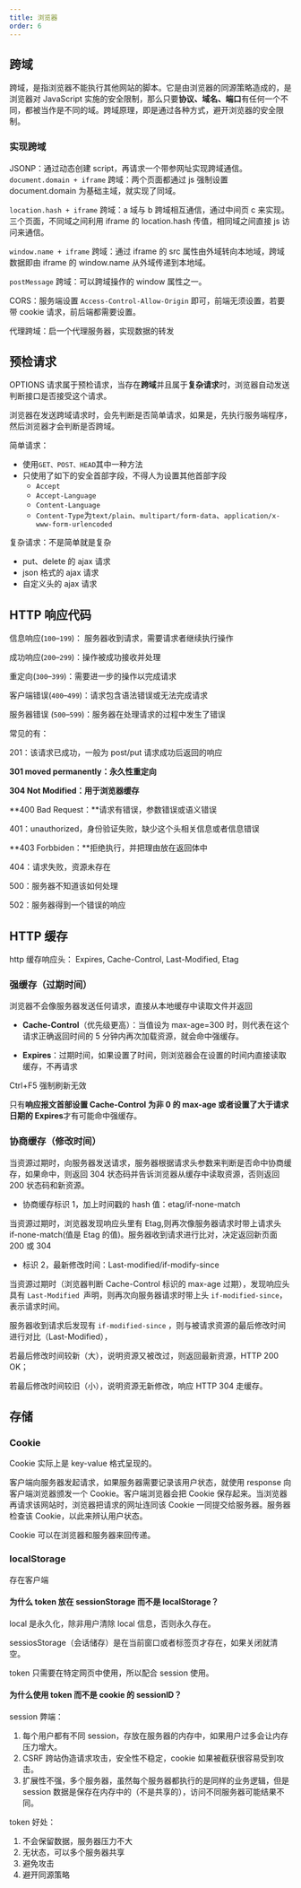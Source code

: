 ```yaml
---
title: 浏览器
order: 6
---
```


## 跨域

跨域，是指浏览器不能执行其他网站的脚本。它是由浏览器的同源策略造成的，是浏览器对 JavaScript 实施的安全限制，那么只要**协议、域名、端口**有任何一个不同，都被当作是不同的域。跨域原理，即是通过各种方式，避开浏览器的安全限制。

### 实现跨域

JSONP：通过动态创建 script，再请求一个带参网址实现跨域通信。`document.domain + iframe` 跨域：两个页面都通过 js 强制设置 document.domain 为基础主域，就实现了同域。

`location.hash + iframe` 跨域：a 域与 b 跨域相互通信，通过中间页 c 来实现。 三个页面，不同域之间利用 iframe 的 location.hash 传值，相同域之间直接 js 访问来通信。

`window.name + iframe` 跨域：通过 iframe 的 src 属性由外域转向本地域，跨域数据即由 iframe 的 window.name 从外域传递到本地域。

`postMessage` 跨域：可以跨域操作的 window 属性之一。

CORS：服务端设置 `Access-Control-Allow-Origin` 即可，前端无须设置，若要带 cookie 请求，前后端都需要设置。

代理跨域：启一个代理服务器，实现数据的转发

## 预检请求

OPTIONS 请求属于预检请求，当存在**跨域**并且属于**复杂请求**时，浏览器自动发送判断接口是否接受这个请求。

浏览器在发送跨域请求时，会先判断是否简单请求，如果是，先执行服务端程序，然后浏览器才会判断是否跨域。

简单请求：

- 使用`GET、POST、HEAD`其中一种方法
- 只使用了如下的安全首部字段，不得人为设置其他首部字段
  - `Accept`
  - `Accept-Language`
  - `Content-Language`
  - `Content-Type`为`text/plain`、`multipart/form-data`、`application/x-www-form-urlencoded`

复杂请求：不是简单就是复杂

- put、delete 的 ajax 请求
- json 格式的 ajax 请求
- 自定义头的 ajax 请求

## HTTP 响应代码

信息响应(`100`–`199`)： 服务器收到请求，需要请求者继续执行操作

成功响应(`200`–`299`)：操作被成功接收并处理

重定向(`300`–`399`)：需要进一步的操作以完成请求

客户端错误(`400`–`499`)：请求包含语法错误或无法完成请求

服务器错误 (`500`–`599`)：服务器在处理请求的过程中发生了错误

常见的有：

201：该请求已成功，一般为 post/put 请求成功后返回的响应

**301 moved permanently：永久性重定向**

**304 Not Modified：用于浏览器缓存**

**400 Bad Request：**请求有错误，参数错误或语义错误

401：unauthorized，身份验证失败，缺少这个头相关信息或者信息错误

**403 Forbbiden：**拒绝执行，并把理由放在返回体中

404：请求失败，资源未存在

500：服务器不知道该如何处理

502：服务器得到一个错误的响应

## HTTP 缓存

http 缓存响应头： Expires, Cache-Control, Last-Modified, Etag

### 强缓存（过期时间）

浏览器不会像服务器发送任何请求，直接从本地缓存中读取文件并返回

- **Cache-Control**（优先级更高）：当值设为 max-age=300 时，则代表在这个请求正确返回时间的 5 分钟内再次加载资源，就会命中强缓存。

- **Expires**：过期时间，如果设置了时间，则浏览器会在设置的时间内直接读取缓存，不再请求

Ctrl+F5 强制刷新无效

只有**响应报文首部设置 Cache-Control 为非 0 的 max-age 或者设置了大于请求日期的 Expires**才有可能命中强缓存。

### 协商缓存（修改时间）

当资源过期时，向服务器发送请求，服务器根据请求头参数来判断是否命中协商缓存，如果命中，则返回 304 状态码并告诉浏览器从缓存中读取资源，否则返回 200 状态码和新资源。

- 协商缓存标识 1，加上时间戳的 hash 值：etag/if-none-match

当资源过期时，浏览器发现响应头里有 Etag,则再次像服务器请求时带上请求头 if-none-match(值是 Etag 的值)。服务器收到请求进行比对，决定返回新页面 200 或 304

- 标识 2，最新修改时间：Last-modified/if-modify-since

当资源过期时（浏览器判断 Cache-Control 标识的 max-age 过期），发现响应头具有 `Last-Modified `声明，则再次向服务器请求时带上头 `if-modified-since`，表示请求时间。

服务器收到请求后发现有 `if-modified-since` ，则与被请求资源的最后修改时间进行对比（Last-Modified），

若最后修改时间较新（大），说明资源又被改过，则返回最新资源，HTTP 200 OK；

若最后修改时间较旧（小），说明资源无新修改，响应 HTTP 304 走缓存。

## 存储

### Cookie

Cookie 实际上是 key-value 格式呈现的。

客户端向服务器发起请求，如果服务器需要记录该用户状态，就使用 response 向客户端浏览器颁发一个 Cookie。客户端浏览器会把 Cookie 保存起来。当浏览器再请求该网站时，浏览器把请求的网址连同该 Cookie 一同提交给服务器。服务器检查该 Cookie，以此来辨认用户状态。

Cookie 可以在浏览器和服务器来回传递。

### localStorage

存在客户端

#### 为什么 token 放在 sessionStorage 而不是 localStorage？

local 是永久化，除非用户清除 local 信息，否则永久存在。

sessiosStorage（会话储存）是在当前窗口或者标签页才存在，如果关闭就清空。

token 只需要在特定网页中使用，所以配合 session 使用。

#### 为什么使用 token 而不是 cookie 的 sessionID？

session 弊端：

1. 每个用户都有不同 session，存放在服务器的内存中，如果用户过多会让内存压力增大。
2. CSRF 跨站伪造请求攻击，安全性不稳定，cookie 如果被截获很容易受到攻击。
3. 扩展性不强，多个服务器，虽然每个服务器都执行的是同样的业务逻辑，但是 session 数据是保存在内存中的（不是共享的），访问不同服务器可能结果不同。

token 好处：

1. 不会保留数据，服务器压力不大
2. 无状态，可以多个服务器共享
3. 避免攻击
4. 避开同源策略
